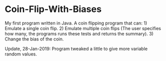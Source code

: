 # Coin-Flip-With-Biases
My first program written in Java. A coin flipping program that can: 1) Emulate a single coin flip. 2) Emulate multiple coin flips (The user specifies how many, the programs runs these tests and returns the summary). 3) Change the bias of the coin.

Update, 28-Jan-2019:
Program tweaked a little to give more variable random values.
